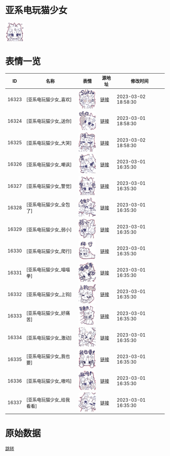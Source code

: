 # 亚系电玩猫少女

<img src="./cover.png" height="60" alt="cover" />

# 表情一览

|ID|名称|表情|源地址|修改时间|
|----|----|----|----|----|
|16323|[亚系电玩猫少女_喜欢]|<img src="./pic/016323_%5B亚系电玩猫少女_喜欢%5D.png" height="60" alt="喜欢"/>|[链接](https://i0.hdslb.com/bfs/garb/422754dd8e6d485768e4bb79fd6d4d7836a1f3d6.png)|2023-03-02 18:58:30|
|16324|[亚系电玩猫少女_送你]|<img src="./pic/016324_%5B亚系电玩猫少女_送你%5D.png" height="60" alt="送你"/>|[链接](https://i0.hdslb.com/bfs/garb/0ba831b7ba046c18cd53bd78d992e6c95277ef8f.png)|2023-03-01 18:58:30|
|16325|[亚系电玩猫少女_大哭]|<img src="./pic/016325_%5B亚系电玩猫少女_大哭%5D.png" height="60" alt="大哭"/>|[链接](https://i0.hdslb.com/bfs/garb/8923728316fc0526668d3ea74ec435fbab9d0507.png)|2023-03-02 18:58:30|
|16326|[亚系电玩猫少女_嘲讽]|<img src="./pic/016326_%5B亚系电玩猫少女_嘲讽%5D.png" height="60" alt="嘲讽"/>|[链接](https://i0.hdslb.com/bfs/garb/a83d3271dae4bae17128e8f12ac217e74e4bb6cb.png)|2023-03-01 16:35:30|
|16327|[亚系电玩猫少女_警觉]|<img src="./pic/016327_%5B亚系电玩猫少女_警觉%5D.png" height="60" alt="警觉"/>|[链接](https://i0.hdslb.com/bfs/garb/0f02f136db592a44084cb2288ab766b531bb4417.png)|2023-03-01 16:35:30|
|16328|[亚系电玩猫少女_全包了]|<img src="./pic/016328_%5B亚系电玩猫少女_全包了%5D.png" height="60" alt="全包了"/>|[链接](https://i0.hdslb.com/bfs/garb/92e1762ecb394b72e53de92dd5cf4b6879d93783.png)|2023-03-01 16:35:30|
|16329|[亚系电玩猫少女_弱小]|<img src="./pic/016329_%5B亚系电玩猫少女_弱小%5D.png" height="60" alt="弱小"/>|[链接](https://i0.hdslb.com/bfs/garb/63f195901b84a0aa26182c4f5aa1326da265df85.png)|2023-03-01 16:35:30|
|16330|[亚系电玩猫少女_爬行]|<img src="./pic/016330_%5B亚系电玩猫少女_爬行%5D.png" height="60" alt="爬行"/>|[链接](https://i0.hdslb.com/bfs/garb/bbc822b2d76ea52fd62cd996bfff46a03a2a099b.png)|2023-03-01 16:35:30|
|16331|[亚系电玩猫少女_喵喵拳]|<img src="./pic/016331_%5B亚系电玩猫少女_喵喵拳%5D.png" height="60" alt="喵喵拳"/>|[链接](https://i0.hdslb.com/bfs/garb/412199284a8c405154d8e5e1ef3b2af0aca893e7.png)|2023-03-01 16:35:30|
|16332|[亚系电玩猫少女_上钩]|<img src="./pic/016332_%5B亚系电玩猫少女_上钩%5D.png" height="60" alt="上钩"/>|[链接](https://i0.hdslb.com/bfs/garb/369a785608ff53c30dd02e968232929933137923.png)|2023-03-01 16:35:30|
|16333|[亚系电玩猫少女_好痛苦]|<img src="./pic/016333_%5B亚系电玩猫少女_好痛苦%5D.png" height="60" alt="好痛苦"/>|[链接](https://i0.hdslb.com/bfs/garb/96d8cb402e4b9413997518ab019661ab750d0d74.png)|2023-03-01 16:35:30|
|16334|[亚系电玩猫少女_激动]|<img src="./pic/016334_%5B亚系电玩猫少女_激动%5D.png" height="60" alt="激动"/>|[链接](https://i0.hdslb.com/bfs/garb/388fddc7e2988664a2ad1787a6bc5695cff2c0cd.png)|2023-03-01 16:35:30|
|16335|[亚系电玩猫少女_我也要]|<img src="./pic/016335_%5B亚系电玩猫少女_我也要%5D.png" height="60" alt="我也要"/>|[链接](https://i0.hdslb.com/bfs/garb/b31b17c12d4fd5d4cc900f1e4e04eb6db398ad14.png)|2023-03-01 16:35:30|
|16336|[亚系电玩猫少女_嗷呜]|<img src="./pic/016336_%5B亚系电玩猫少女_嗷呜%5D.png" height="60" alt="嗷呜"/>|[链接](https://i0.hdslb.com/bfs/garb/3237f8b3dbd7d2a2a86b01ff9708376889df38cc.png)|2023-03-01 16:35:30|
|16337|[亚系电玩猫少女_给我看看]|<img src="./pic/016337_%5B亚系电玩猫少女_给我看看%5D.png" height="60" alt="给我看看"/>|[链接](https://i0.hdslb.com/bfs/garb/a5e029c48b5414d089ef86b8bf6676e99e111027.png)|2023-03-01 16:35:30|

# 原始数据

[跳转](./raw.json)

